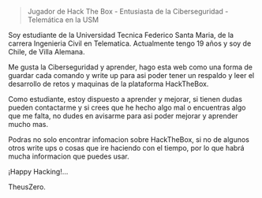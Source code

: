 > Jugador de Hack The Box - Entusiasta de la Ciberseguridad - Telemática en la USM 

Soy estudiante de la Universidad Tecnica Federico Santa Maria, de la carrera Ingenieria Civil en Telematica. Actualmente tengo 19 años y soy de Chile, de Villa Alemana.
 
 Me gusta la Ciberseguridad y aprender, hago esta web como una forma de guardar cada comando y write up para asi poder tener un respaldo y leer el desarrollo de retos y maquinas de la plataforma HackTheBox.
 
 Como estudiante, estoy dispuesto a aprender y mejorar, si tienen dudas pueden contactarme y si crees que he hecho algo mal o encuentras algo que me falta, no dudes en avisarme para asi poder mejorar y aprender mucho mas.
 
 Podras no solo encontrar infomacion sobre HackTheBox, si no de algunos otros write ups o cosas que ire haciendo con el tiempo, por lo que habrá mucha informacion que puedes usar.
 
 ¡Happy Hacking!...
 
 
 TheusZero. 